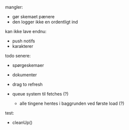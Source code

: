 mangler:
- gør skemaet pænere
- den logger ikke en ordentligt ind

kan ikke lave endnu:
- push notifs
- karakterer

todo senere:
- spørgeskemaer
- dokumenter
- drag to refresh

- queue system til fetches (?)
    - alle tingene hentes i baggrunden ved første load (?)

test:
- cleanUp()